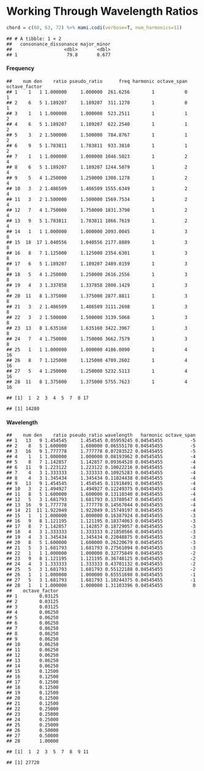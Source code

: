 Working Through Wavelength Ratios
================

``` r
chord = c(60, 63, 72) %>% mami.codi(verbose=T, num_harmonics=11)
```

    ## # A tibble: 1 × 2
    ##   consonance_dissonance major_minor
    ##                   <dbl>       <dbl>
    ## 1                  79.8       0.677

#### Frequency

    ##    num den    ratio pseudo_ratio      freq harmonic octave_span octave_factor
    ## 1    1   1 1.000000     1.000000  261.6256        1           0             1
    ## 2    6   5 1.189207     1.189207  311.1270        1           0             1
    ## 3    1   1 1.000000     1.000000  523.2511        1           1             2
    ## 4    6   5 1.189207     1.189207  622.2540        1           1             2
    ## 5    3   2 1.500000     1.500000  784.8767        1           1             2
    ## 6    9   5 1.783811     1.783811  933.3810        1           1             2
    ## 7    1   1 1.000000     1.000000 1046.5023        1           2             4
    ## 8    6   5 1.189207     1.189207 1244.5079        1           2             4
    ## 9    5   4 1.250000     1.250000 1308.1278        1           2             4
    ## 10   3   2 1.486509     1.486509 1555.6349        1           2             4
    ## 11   3   2 1.500000     1.500000 1569.7534        1           2             4
    ## 12   7   4 1.750000     1.750000 1831.3790        1           2             4
    ## 13   9   5 1.783811     1.783811 1866.7619        1           2             4
    ## 14   1   1 1.000000     1.000000 2093.0045        1           3             8
    ## 15  18  17 1.040556     1.040556 2177.8889        1           3             8
    ## 16   8   7 1.125000     1.125000 2354.6301        1           3             8
    ## 17   6   5 1.189207     1.189207 2489.0159        1           3             8
    ## 18   5   4 1.250000     1.250000 2616.2556        1           3             8
    ## 19   4   3 1.337858     1.337858 2800.1429        1           3             8
    ## 20  11   8 1.375000     1.375000 2877.8811        1           3             8
    ## 21   3   2 1.486509     1.486509 3111.2698        1           3             8
    ## 22   3   2 1.500000     1.500000 3139.5068        1           3             8
    ## 23  13   8 1.635160     1.635160 3422.3967        1           3             8
    ## 24   7   4 1.750000     1.750000 3662.7579        1           3             8
    ## 25   1   1 1.000000     1.000000 4186.0090        1           4            16
    ## 26   8   7 1.125000     1.125000 4709.2602        1           4            16
    ## 27   5   4 1.250000     1.250000 5232.5113        1           4            16
    ## 28  11   8 1.375000     1.375000 5755.7623        1           4            16

    ## [1]  1  2  3  4  5  7  8 17

    ## [1] 14280

#### Wavelength

    ##    num den    ratio pseudo_ratio wavelength   harmonic octave_span
    ## 1   13   9 1.454545     1.454545 0.05959245 0.04545455          -5
    ## 2    8   5 1.600000     1.600000 0.06555170 0.04545455          -5
    ## 3   16   9 1.777778     1.777778 0.07283522 0.04545455          -5
    ## 4    1   1 1.000000     1.000000 0.08193962 0.04545455          -4
    ## 5    8   7 1.142857     1.142857 0.09364528 0.04545455          -4
    ## 6   11   9 1.223122     1.223122 0.10022216 0.04545455          -4
    ## 7    4   3 1.333333     1.333333 0.10925283 0.04545455          -4
    ## 8    4   3 1.345434     1.345434 0.11024438 0.04545455          -4
    ## 9   13   9 1.454545     1.454545 0.11918491 0.04545455          -4
    ## 10   3   2 1.494927     1.494927 0.12249375 0.04545455          -4
    ## 11   8   5 1.600000     1.600000 0.13110340 0.04545455          -4
    ## 12   5   3 1.681793     1.681793 0.13780547 0.04545455          -4
    ## 13  16   9 1.777778     1.777778 0.14567044 0.04545455          -4
    ## 14  21  11 1.922049     1.922049 0.15749197 0.04545455          -4
    ## 15   1   1 1.000000     1.000000 0.16387924 0.04545455          -3
    ## 16   9   8 1.121195     1.121195 0.18374063 0.04545455          -3
    ## 17   8   7 1.142857     1.142857 0.18729057 0.04545455          -3
    ## 18   4   3 1.333333     1.333333 0.21850566 0.04545455          -3
    ## 19   4   3 1.345434     1.345434 0.22048875 0.04545455          -3
    ## 20   8   5 1.600000     1.600000 0.26220679 0.04545455          -3
    ## 21   5   3 1.681793     1.681793 0.27561094 0.04545455          -3
    ## 22   1   1 1.000000     1.000000 0.32775849 0.04545455          -2
    ## 23   9   8 1.121195     1.121195 0.36748125 0.04545455          -2
    ## 24   4   3 1.333333     1.333333 0.43701132 0.04545455          -2
    ## 25   5   3 1.681793     1.681793 0.55122188 0.04545455          -2
    ## 26   1   1 1.000000     1.000000 0.65551698 0.04545455          -1
    ## 27   5   3 1.681793     1.681793 1.10244375 0.04545455          -1
    ## 28   1   1 1.000000     1.000000 1.31103396 0.04545455           0
    ##    octave_factor
    ## 1        0.03125
    ## 2        0.03125
    ## 3        0.03125
    ## 4        0.06250
    ## 5        0.06250
    ## 6        0.06250
    ## 7        0.06250
    ## 8        0.06250
    ## 9        0.06250
    ## 10       0.06250
    ## 11       0.06250
    ## 12       0.06250
    ## 13       0.06250
    ## 14       0.06250
    ## 15       0.12500
    ## 16       0.12500
    ## 17       0.12500
    ## 18       0.12500
    ## 19       0.12500
    ## 20       0.12500
    ## 21       0.12500
    ## 22       0.25000
    ## 23       0.25000
    ## 24       0.25000
    ## 25       0.25000
    ## 26       0.50000
    ## 27       0.50000
    ## 28       1.00000

    ## [1]  1  2  3  5  7  8  9 11

    ## [1] 27720
